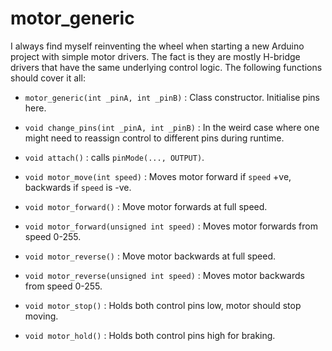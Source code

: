 # motor_generic

I always find myself reinventing the wheel when starting a new Arduino project with simple motor drivers. The fact is they are mostly H-bridge drivers that have the same underlying control logic. The following functions should cover it all:

- `motor_generic(int _pinA, int _pinB)` : Class constructor. Initialise pins here.

- `void change_pins(int _pinA, int _pinB)` : In the weird case where one might need to reassign control to different pins during runtime.

- `void attach()` : calls `pinMode(..., OUTPUT)`.

- `void motor_move(int speed)` : Moves motor forward if `speed` +ve, backwards if `speed` is -ve.

- `void motor_forward()` : Move motor forwards at full speed.

- `void motor_forward(unsigned int speed)` : Moves motor forwards from speed 0-255.

- `void motor_reverse()` : Move motor backwards at full speed.

- `void motor_reverse(unsigned int speed)` : Moves motor backwards from speed 0-255.

- `void motor_stop()` : Holds both control pins low, motor should stop moving.

- `void motor_hold()` : Holds both control pins high for braking.
